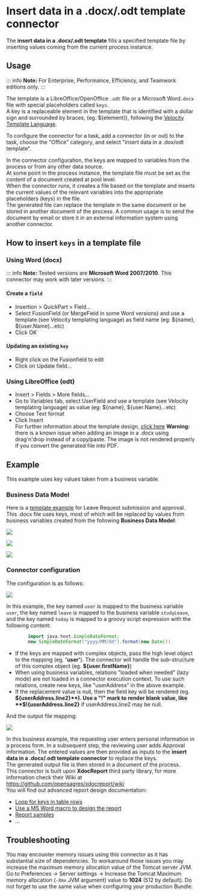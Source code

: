 # Insert data in a .docx/.odt template connector

The **insert data in a .docx/.odt template** fills a specified template file by inserting values coming from the current process instance.

## Usage

::: info
**Note:** For Enterprise, Performance, Efficiency, and Teamwork editions only.
:::

The template is a LibreOffice/OpenOffice `.odt` file or a Microsoft Word`.docx` file with special placeholders called `keys`.  
A key is a replaceable element in the template that is identified with a dollar sign and surrounded by braces, (eg. ${element}), following the [Velocity Template Language](https://velocity.apache.org/engine/releases/velocity-1.7/user-guide.html).

To configure the connector for a task, add a connector (in or out) to the task, choose the "Office" category, and select "insert data in a .dox/odt template".

In the connector configuration, the keys are mapped to variables from the process or from any other data source.  
At some point in the process instance, the template file must be set as the content of a document created at pool level.  
When the connector runs, it creates a file based on the template and inserts the current values of the relevant variables into the appropriate placeholders (keys) in the file.  
The generated file can replace the template in the same document or be stored in another document of the process. A common usage is to send the document by email or store it in an external information system using another connector.

## How to insert `keys` in a template file

### Using Word (docx)

::: info
**Note:** Tested versions are **Microsoft Word 2007/2010**. This connector may work with later versions.
:::

#### Create a `field`

- Insertion > QuickPart > Field...
- Select FusionField (or MergeField in some Word versions) and use a template (see Velocity templating language) as field name (eg: ${name}, ${user.Name}...etc)
- Click OK

#### Updating an existing `key`

- Right click on the Fusionfield to edit
- Click on Update field...

### Using LibreOffice (odt)

- Insert > Fields > More fields...
- Go to Variables tab, select UserField and use a template (see Velocity templating language) as value (eg: ${name}, ${user.Name}...etc)
- Choose Text format
- Click Insert  
  For further information about the template design, [click here](https://code.google.com/p/xdocreport/wiki/DesignReport)
  **Warning:** there is a known issue when adding an image in a .docx using drag'n'drop instead of a copy/paste. The image is not rendered properly if you convert the generated file into PDF.

## Example

This example uses key values taken from a business variable.

### Business Data Model

Here is a [template example](images/special_code/study-leave-template.docx) for Leave Request submission and approval.  
This .docx file uses keys, most of which will be replaced by values from business variables created from the following **Business Data Model**:

![](images/images-6_0/MyUser_Model_lazy.png)  

![](images/images-6_0/Address_Model.png)  

![](images/images-6_0/StudyLeave_Model.png)  

### Connector configuration

The configuration is as follows:  

![](images/images-6_0/document_templating_input_mappings.png)

In this example, the key named `user` is mapped to the business variable `user`, the key named `leave` is mapped to the business variable `studyLeave`, and the key named `today` is mapped to a groovy script expression with the following content:

```groovy
        import java.text.SimpleDateFormat;
        new SimpleDateFormat("yyyy/MM/dd").format(new Date())
```

- If the keys are mapped with complex objects, pass the high level object to the mapping (eg. **'user'**). The connector will handle the sub-structure of this complex object (eg. **${user.firstName}**)
- When using business variables, relations "loaded when needed" (lazy mode) are not loaded in a connector execution context. To use such relations, create new keys, like "userAddress" in the above example.
- If the replacement value is null, then the field key will be rendered (eg. **${userAddress.line2}**). Use a "!" mark to render blank value, like **$!{userAddress.line2}** if userAddress.line2 may be null.

And the output file mapping:  

![](images/images-6_0/document_templating_outputs.png)  

In this business example, the requesting user enters personal information in a process form. In a subsequent step, the reviewing user adds Approval information. The entered values are then provided as inputs to the **insert data in a .docx/.odt template connector** to replace the keys.  
The generated output file is then stored in a document of the process.  
This connector is built upon **XdocReport** third party library, for more information check their Wiki at <https://github.com/opensagres/xdocreport/wiki>  
You will find out advanced report design documentation:

- [Loop for keys in table rows](https://github.com/opensagres/xdocreport/wiki/DocxReportingJavaMainListFieldAdvancedTable)
- [Use a MS Word macro to design the report](https://github.com/opensagres/xdocreport/wiki/DocxDesignReportMacro)
- [Report samples](https://github.com/opensagres/xdocreport.samples)
- ...

## Troubleshooting

You may encounter memory issues using this connector as it has substantial size of dependencies. To workaround those issues you may increase the maximum memory allocation value of the Tomcat server JVM. Go to Preferences -> Server settings -> Increase the Tomcat Maximum memory allocation (`-Xmx` JVM argument) value to **1024** (512 by default). Do not forget to use the same value when configuring your production Bundle.
